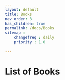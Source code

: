 ```yaml
---
layout: default
title: Books
nav_order: 3
has_children: true
permalink: /docs/Books
sitemap : 
    changefreq : daily 
    priority : 1.0
    
---
```



# List of Books

